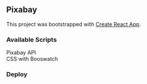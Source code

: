 ## Pixabay

This project was bootstrapped with [Create React App](https://github.com/facebook/create-react-app).

### Available Scripts

Pixabay API <br>
CSS with Booswatch

### Deploy
